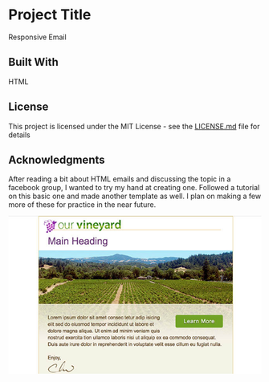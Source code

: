 # Project Title

Responsive Email


## Built With

HTML


## License

This project is licensed under the MIT License - see the [LICENSE.md](LICENSE.md) file for details

## Acknowledgments

After reading a bit about HTML emails and discussing the topic in a facebook group, I wanted to try my hand at creating one. Followed  a tutorial on this basic one and made another template as well. I plan on making a few more of these for practice in the near future.

![Alt text](images/readme-screenshots.jpg?raw=true "Responsive Email")
